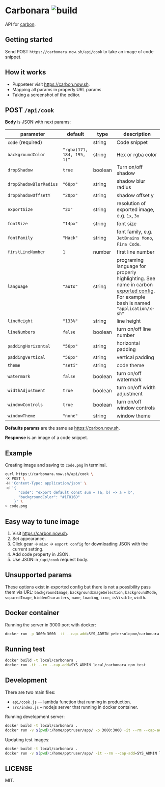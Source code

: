 # Carbonara ![build](https://github.com/petersolopov/carbonara/workflows/build/badge.svg)

API for [carbon](https://carbon.now.sh/).

## Getting started

Send POST `https://carbonara.now.sh/api/cook` to take an image of code snippet.

## How it works

- Puppeteer visit https://carbon.now.sh.
- Mapping all params in properly URL params.
- Taking a screenshot of the editor.

## POST `/api/cook`

**Body** is JSON with next params:

| parameter              | default                    | type    | description                                                                                                                                                             |
| ---------------------- | -------------------------- | ------- | ----------------------------------------------------------------------------------------------------------------------------------------------------------------------- |
| `code` (required)      |                            | string  | Code snippet                                                                                                                                                            |
| `backgroundColor`      | `"rgba(171, 184, 195, 1)"` | string  | Hex or rgba color                                                                                                                                                       |
| `dropShadow`           | `true`                     | boolean | Turn on/off shadow                                                                                                                                                      |
| `dropShadowBlurRadius` | `"68px"`                   | string  | shadow blur radius                                                                                                                                                      |
| `dropShadowOffsetY`    | `"20px"`                   | string  | shadow offset y                                                                                                                                                         |
| `exportSize`           | `"2x"`                     | string  | resolution of exported image, e.g. `1x`, `3x`                                                                                                                           |
| `fontSize`             | `"14px"`                   | string  | font size                                                                                                                                                               |
| `fontFamily`           | `"Hack"`                   | string  | font family, e.g. `JetBrains Mono`, `Fira Code`.                                                                                                                        |
| `firstLineNumber`      | `1`                        | number  | first line number                                                                                                                                                       |
| `language`             | `"auto"`                   | string  | programing language for properly highlighting. See name in carbon <a href="#easy-way-to-tune-image">exported config</a>. For example bash is named `"application/x-sh"` |
| `lineHeight`           | `"133%"`                   | string  | line height                                                                                                                                                             |
| `lineNumbers`          | `false`                    | boolean | turn on/off line number                                                                                                                                                 |
| `paddingHorizontal`    | `"56px"`                   | string  | horizontal padding                                                                                                                                                      |
| `paddingVertical`      | `"56px"`                   | string  | vertical padding                                                                                                                                                        |
| `theme`                | `"seti"`                   | string  | code theme                                                                                                                                                              |
| `watermark`            | `false`                    | boolean | turn on/off watermark                                                                                                                                                   |
| `widthAdjustment`      | `true`                     | boolean | turn on/off width adjustment                                                                                                                                            |
| `windowControls`       | `true`                     | boolean | turn on/off window controls                                                                                                                                             |
| `windowTheme`          | `"none"`                   | string  | window theme                                                                                                                                                            |

**Defaults params** are the same as https://carbon.now.sh.

**Response** is an image of a code snippet.

## Example

Creating image and saving to `code.png` in terminal.

```bash
curl https://carbonara.now.sh/api/cook \
-X POST \
-H 'Content-Type: application/json' \
-d '{
      "code": "export default const sum = (a, b) => a + b",
      "backgroundColor": "#1F816D"
    }' \
> code.png
```

## Easy way to tune image

1. Visit https://carbon.now.sh.
2. Set appearance.
3. Click gear → `misc` → `export config` for downloading JSON with the current setting.
4. Add code property in JSON.
5. Use JSON in `/api/cook` request body.

## Unsupported params

These options exist in exported config but there is not a possibility pass them via URL: `backgroundImage`, `backgroundImageSelection`, `backgroundMode`, `squaredImage`, `hiddenCharacters`, `name`, `loading`, `icon`, `isVisible`, `width`.

## Docker container

Running the server in 3000 port with docker:

```bash
docker run -p 3000:3000 -it --cap-add=SYS_ADMIN petersolopov/carbonara
```

## Running test

```bash
docker build -t local/carbonara .
docker run -it --rm --cap-add=SYS_ADMIN local/carbonara npm test
```

## Development

There are two main files:

- `api/cook.js` — lambda function that running in production.
- `src/index.js` – nodejs server that running in docker container.

Running development server:

```bash
docker build -t local/carbonara .
docker run -v $(pwd):/home/pptruser/app/ -p 3000:3000 -it --rm --cap-add=SYS_ADMIN $(docker build -q .) npm run nodemon
```

Updating test images:

```bash
docker build -t local/carbonara .
docker run -v $(pwd):/home/pptruser/app/ -it --rm --cap-add=SYS_ADMIN local/carbonara npm test
```

## LICENSE

MIT.
